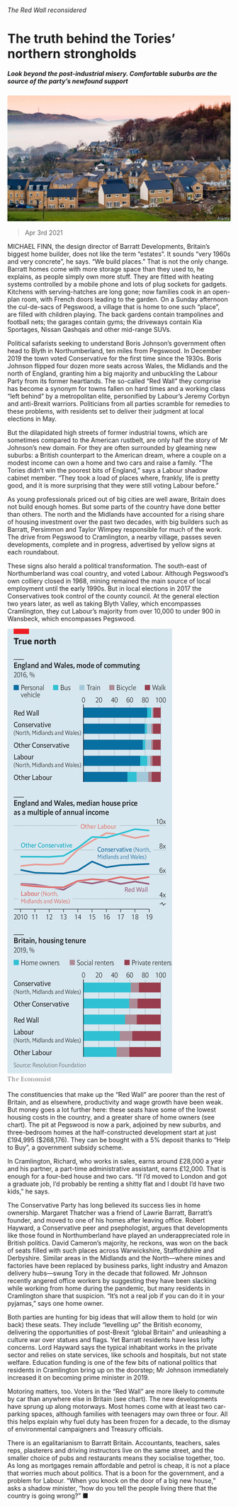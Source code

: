###### The Red Wall reconsidered

# The truth behind the Tories’ northern strongholds 

##### Look beyond the post-industrial misery. Comfortable suburbs are the source of the party’s newfound support 

![image](images/20210403_BRP003_0.jpg) 

> Apr 3rd 2021 

MICHAEL FINN, the design director of Barratt Developments, Britain’s biggest home builder, does not like the term “estates”. It sounds “very 1960s and very concrete”, he says. “We build places.” That is not the only change. Barratt homes come with more storage space than they used to, he explains, as people simply own more stuff. They are fitted with heating systems controlled by a mobile phone and lots of plug sockets for gadgets. Kitchens with serving-hatches are long gone; now families cook in an open-plan room, with French doors leading to the garden. On a Sunday afternoon the cul-de-sacs of Pegswood, a village that is home to one such “place”, are filled with children playing. The back gardens contain trampolines and football nets; the garages contain gyms; the driveways contain Kia Sportages, Nissan Qashqais and other mid-range SUVs.

Political safarists seeking to understand Boris Johnson’s government often head to Blyth in Northumberland, ten miles from Pegswood. In December 2019 the town voted Conservative for the first time since the 1930s. Boris Johnson flipped four dozen more seats across Wales, the Midlands and the north of England, granting him a big majority and unbuckling the Labour Party from its former heartlands. The so-called “Red Wall” they comprise has become a synonym for towns fallen on hard times and a working class “left behind” by a metropolitan elite, personified by Labour’s Jeremy Corbyn and anti-Brexit warriors. Politicians from all parties scramble for remedies to these problems, with residents set to deliver their judgment at local elections in May.


But the dilapidated high streets of former industrial towns, which are sometimes compared to the American rustbelt, are only half the story of Mr Johnson’s new domain. For they are often surrounded by gleaming new suburbs: a British counterpart to the American dream, where a couple on a modest income can own a home and two cars and raise a family. “The Tories didn’t win the poorest bits of England,” says a Labour shadow cabinet member. “They took a load of places where, frankly, life is pretty good, and it is more surprising that they were still voting Labour before.”

As young professionals priced out of big cities are well aware, Britain does not build enough homes. But some parts of the country have done better than others. The north and the Midlands have accounted for a rising share of housing investment over the past two decades, with big builders such as Barratt, Persimmon and Taylor Wimpey responsible for much of the work. The drive from Pegswood to Cramlington, a nearby village, passes seven developments, complete and in progress, advertised by yellow signs at each roundabout.

These signs also herald a political transformation. The south-east of Northumberland was coal country, and voted Labour. Although Pegswood’s own colliery closed in 1968, mining remained the main source of local employment until the early 1990s. But in local elections in 2017 the Conservatives took control of the county council. At the general election two years later, as well as taking Blyth Valley, which encompasses Cramlington, they cut Labour’s majority from over 10,000 to under 900 in Wansbeck, which encompasses Pegswood.

![image](images/20210403_BRC365.png) 


The constituencies that make up the “Red Wall” are poorer than the rest of Britain, and as elsewhere, productivity and wage growth have been weak. But money goes a lot further here: these seats have some of the lowest housing costs in the country, and a greater share of home owners (see chart). The pit at Pegswood is now a park, adjoined by new suburbs, and three-bedroom homes at the half-constructed development start at just £194,995 ($268,176). They can be bought with a 5% deposit thanks to “Help to Buy”, a government subsidy scheme.

In Cramlington, Richard, who works in sales, earns around £28,000 a year and his partner, a part-time administrative assistant, earns £12,000. That is enough for a four-bed house and two cars. “If I’d moved to London and got a graduate job, I’d probably be renting a shitty flat and I doubt I’d have two kids,” he says.

The Conservative Party has long believed its success lies in home ownership. Margaret Thatcher was a friend of Lawrie Barratt, Barratt’s founder, and moved to one of his homes after leaving office. Robert Hayward, a Conservative peer and psephologist, argues that developments like those found in Northumberland have played an underappreciated role in British politics. David Cameron’s majority, he reckons, was won on the back of seats filled with such places across Warwickshire, Staffordshire and Derbyshire. Similar areas in the Midlands and the North—where mines and factories have been replaced by business parks, light industry and Amazon delivery hubs—swung Tory in the decade that followed. Mr Johnson recently angered office workers by suggesting they have been slacking while working from home during the pandemic, but many residents in Cramlington share that suspicion. “It’s not a real job if you can do it in your pyjamas,” says one home owner.

Both parties are hunting for big ideas that will allow them to hold (or win back) these seats. They include “levelling up” the British economy, delivering the opportunities of post-Brexit “global Britain” and unleashing a culture war over statues and flags. Yet Barratt residents have less lofty concerns. Lord Hayward says the typical inhabitant works in the private sector and relies on state services, like schools and hospitals, but not state welfare. Education funding is one of the few bits of national politics that residents in Cramlington bring up on the doorstep; Mr Johnson immediately increased it on becoming prime minister in 2019.

Motoring matters, too. Voters in the “Red Wall” are more likely to commute by car than anywhere else in Britain (see chart). The new developments have sprung up along motorways. Most homes come with at least two car-parking spaces, although families with teenagers may own three or four. All this helps explain why fuel duty has been frozen for a decade, to the dismay of environmental campaigners and Treasury officials.

There is an egalitarianism to Barratt Britain. Accountants, teachers, sales reps, plasterers and driving instructors live on the same street, and the smaller choice of pubs and restaurants means they socialise together, too. As long as mortgages remain affordable and petrol is cheap, it is not a place that worries much about politics. That is a boon for the government, and a problem for Labour. “When you knock on the door of a big new house,” asks a shadow minister, “how do you tell the people living there that the country is going wrong?” ■

